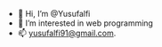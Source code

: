 - 👋 Hi, I’m @Yusufalfi
- 👀 I’m interested in web programming
- 📫 yusufalfi91@gmail.com. 

<!---
Yusufalfi/Yusufalfi is a ✨ special ✨ repository because its `README.md` (this file) appears on your GitHub profile.
You can click the Preview link to take a look at your changes.
--->

